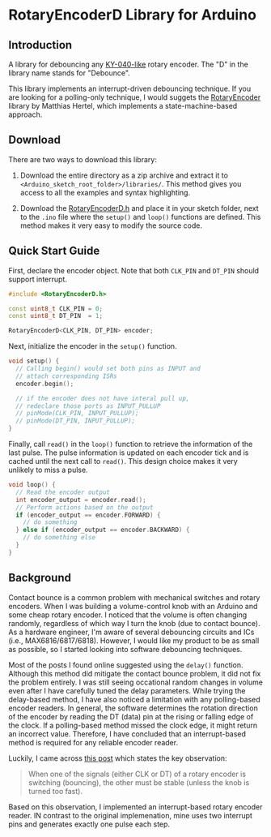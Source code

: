 # RotaryEncoderD Library for Arduino

## Introduction

A library for debouncing any [KY-040-like](https://www.handsontec.com/dataspecs/module/Rotary%20Encoder.pdf) rotary encoder.
The "D" in the library name stands for "Debounce".


This library implements an interrupt-driven debouncing technique. If you are
looking for a polling-only technique, I would suggets the
[RotaryEncoder](https://github.com/mathertel/RotaryEncoder) library by Matthias
Hertel, which implements a state-machine-based approach.

## Download

There are two ways to download this library:

1. Download the entire directory as a zip archive and extract it to
`<Arduino_sketch_root_folder>/libraries/`. This method gives you access to all
the examples and syntax highlighting.

2. Download the [RotaryEncoderD.h](src/RotaryEncoderD.h) and place it in your
sketch folder, next to the `.ino` file where the `setup()` and `loop()`
functions are defined. This method makes it very easy to modify the source code.

## Quick Start Guide

First, declare the encoder object. Note that both `CLK_PIN` and `DT_PIN`
should support interrupt.

```cpp
#include <RotaryEncoderD.h>

const uint8_t CLK_PIN = 0;
const uint8_t DT_PIN  = 1;

RotaryEncoderD<CLK_PIN, DT_PIN> encoder;
```

Next, initialize the encoder in the `setup()` function.

```cpp
void setup() {
  // Calling begin() would set both pins as INPUT and
  // attach corresponding ISRs
  encoder.begin();

  // if the encoder does not have interal pull up,
  // redeclare those ports as INPUT_PULLUP
  // pinMode(CLK_PIN, INPUT_PULLUP);
  // pinMode(DT_PIN, INPUT_PULLUP);
}
```

Finally, call `read()` in the `loop()` function to retrieve the information of
the last pulse. The pulse information is updated on each encoder tick and is
cached until the next call to `read()`. This design choice makes it very
unlikely to miss a pulse.

```cpp
void loop() {
  // Read the encoder output
  int encoder_output = encoder.read();
  // Perform actions based on the output
  if (encoder_output == encoder.FORWARD) {
    // do something
  } else if (encoder_output == encoder.BACKWARD) {
    // do something else
  }
}
```



## Background

Contact bounce is a common problem with mechanical switches and rotary encoders.
When I was building a volume-control knob with an Arduino and some cheap rotary
encoder. I noticed that the volume is often changing randomly, regardless of
which way I turn the knob (due to contact bounce). As a hardware engineer, I'm
aware of several debouncing circuits and ICs (i.e., MAX6816/6817/6818). However,
I would like my product to be as small as possible, so I started looking into
software debouncing techniques.


Most of the posts I found online suggested using the `delay()` function.
Although this method did mitigate the contact bounce problem, it did not fix
the problem entirely. I was still seeing occational random changes in volume
even after I have carefully tuned the delay parameters. While trying the
delay-based method, I have also noticed a limitation with any polling-based
encoder readers. In general, the software determines the rotation direction of
the encoder by reading the DT (data) pin at the rising or falling edge of the
clock. If a polling-based method missed the clock edge, it might return an
incorrect value. Therefore, I have concluded that an interrupt-based method is
required for any reliable encoder reader.


Luckily, I came across [this post](http://www.technoblogy.com/show?1YHJ) which
states the key observation:

> When one of the signals (either CLK or DT) of a rotary encoder is switching
(bouncing), the other must be stable (unless the knob is turned too fast).

Based on this observation, I implemented an interrupt-based rotary encoder
reader. IN contrast to the original implemenation, mine uses two interrupt pins
and generates exactly one pulse each step.

